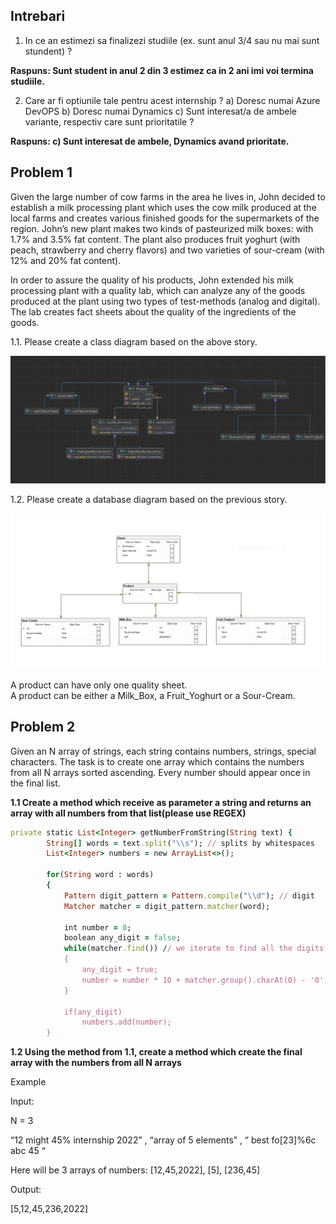 ## **Intrebari**

1. In ce an estimezi sa finalizezi studiile (ex. sunt anul 3/4 sau nu mai sunt stundent) ?

**Raspuns: Sunt student in anul 2 din 3 estimez ca in 2 ani imi voi termina studiile.**

2. Care ar fi optiunile tale pentru acest internship ?
a) Doresc numai Azure DevOPS
b) Doresc numai Dynamics
c) Sunt interesat/a de ambele variante, respectiv care sunt prioritatile ?

**Raspuns: c) Sunt interesat de ambele, Dynamics avand prioritate.**


## **Problem 1**

Given the large number of cow farms in the area he lives in, John decided to establish a milk processing plant which uses the cow milk produced at the local farms and creates various finished goods for the supermarkets of the region. John’s new plant makes two kinds of pasteurized milk boxes: with 1.7% and 3.5% fat content. The plant also produces fruit yoghurt (with peach, strawberry and cherry flavors) and two varieties of sour-cream (with 12% and 20% fat content).

In order to assure the quality of his products, John extended his milk processing plant with a quality lab, which can analyze any of the goods produced at the plant using two types of test-methods (analog and digital). The lab creates fact sheets about the quality of the ingredients of the goods.

1.1.  Please create a class diagram based on the above story.

![alt text](https://github.com/TudorMurariu/Siemens-Internship-Problem-Set/blob/main/UML.PNG)

1.2.  Please create a database diagram based on the previous story.

 ![alt text](https://github.com/TudorMurariu/Siemens-Internship-Problem-Set/blob/main/JhonDataBase.PNG)

A product can have only one quality sheet. <br>
A product can be either a Milk_Box, a Fruit_Yoghurt or a Sour-Cream.

## **Problem 2**

Given an N array of strings, each string contains numbers, strings, special characters. The task is to create one array which contains the numbers from all N arrays sorted ascending. Every number should appear once in the final list.

**1.1 Create a method which receive as parameter a string and returns an array with all numbers from that list(please use REGEX)**
```ruby
private static List<Integer> getNumberFromString(String text) {
        String[] words = text.split("\\s"); // splits by whitespaces
        List<Integer> numbers = new ArrayList<>();

        for(String word : words)
        {
            Pattern digit_pattern = Pattern.compile("\\d"); // digit
            Matcher matcher = digit_pattern.matcher(word);

            int number = 0;
            boolean any_digit = false;
            while(matcher.find()) // we iterate to find all the digits in the word
            {
                any_digit = true;
                number = number * 10 + matcher.group().charAt(0) - '0';
            }
            
            if(any_digit)
                numbers.add(number);
        }
```
**1.2 Using the method from 1.1, create a method which create the final array with the numbers from all N arrays**

Example

Input:

N = 3

“12 might 45% internship 2022” , “array of 5 elements” , “ best fo[23]%6c abc 45 “

Here will be 3 arrays of numbers: [12,45,2022], [5], [236,45]

Output:

[5,12,45,236,2022]
